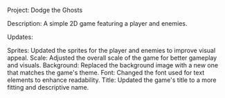 Project: Dodge the Ghosts

Description:
A simple 2D game featuring a player and enemies.

Updates:

Sprites: Updated the sprites for the player and enemies to improve visual appeal.
Scale: Adjusted the overall scale of the game for better gameplay and visuals.
Background: Replaced the background image with a new one that matches the game's theme.
Font: Changed the font used for text elements to enhance readability.
Title: Updated the game's title to a more fitting and descriptive name.
